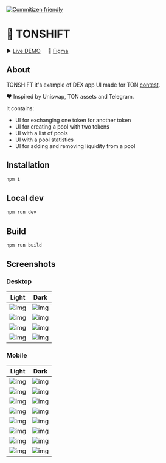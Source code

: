 [![Commitizen friendly](https://img.shields.io/badge/commitizen-friendly-brightgreen.svg)](http://commitizen.github.io/cz-cli/)

# 💎 TONSHIFT

▶️ [Live DEMO](https://zubarevegor.github.io/TonShift/)&nbsp;&nbsp;&nbsp;&nbsp;&nbsp;🎨 [Figma](https://www.figma.com/file/oBBa98DHNBjIafbUxDHXIa/TonShift?node-id=0%3A1) 

## About

TONSHIFT it's example of DEX app UI made for TON [contest](https://github.com/ton-blockchain/TIPs/issues/42).

❤️ Inspired by Uniswap, TON assets and Telegram.

It contains:
<ul>
<li>UI for exchanging one token for another token</li>
<li>UI for creating a pool with two tokens</li>
<li>UI with a list of pools</li>
<li>UI with a pool statistics</li>
<li>UI for adding and removing liquidity from a pool</li>
</ul>

## Installation

```bash
npm i
```

## Local dev

```bash
npm run dev
```

## Build

```bash
npm run build
```

## Screenshots

### Desktop

|Light|Dark|
|-|-|
|![img](https://github.com/ZubarevEgor/TonShift/blob/main/src/assets/docs/swap%20desktop.png)|![img](https://github.com/ZubarevEgor/TonShift/blob/main/src/assets/docs/swap%20desktop%20dark.png)|
|![img](https://github.com/ZubarevEgor/TonShift/blob/main/src/assets/docs/pools%20desktop.png)|![img](https://github.com/ZubarevEgor/TonShift/blob/main/src/assets/docs/pools%20desktop%20dark.png)|
|![img](https://github.com/ZubarevEgor/TonShift/blob/main/src/assets/docs/pool%20statistics%20desktop.png)|![img](https://github.com/ZubarevEgor/TonShift/blob/main/src/assets/docs/pools%20statistics%20desktop%20dark.png)|
|![img](https://github.com/ZubarevEgor/TonShift/blob/main/src/assets/docs/add%20liquidity%20desktop.png)|![img](https://github.com/ZubarevEgor/TonShift/blob/main/src/assets/docs/add%20liquidity%20desktop%20dark.png)|

### Mobile
|Light|Dark|
|-|-|
|![img](https://github.com/ZubarevEgor/TonShift/blob/main/src/assets/docs/swap%20mobile.png)|![img](https://github.com/ZubarevEgor/TonShift/blob/main/src/assets/docs/swap%20mobile%20dark.png)|
|![img](https://github.com/ZubarevEgor/TonShift/blob/main/src/assets/docs/swap%20%20details%20mobile.png)|![img](https://github.com/ZubarevEgor/TonShift/blob/main/src/assets/docs/swap%20details%20mobile%20dark.png)|
|![img](https://github.com/ZubarevEgor/TonShift/blob/main/src/assets/docs/settings%20mobile.png)|![img](https://github.com/ZubarevEgor/TonShift/blob/main/src/assets/docs/settings%20mobile%20dark.png)|
|![img](https://github.com/ZubarevEgor/TonShift/blob/main/src/assets/docs/pools%20mobile.png)|![img](https://github.com/ZubarevEgor/TonShift/blob/main/src/assets/docs/pools%20mobile%20dark.png)|
|![img](https://github.com/ZubarevEgor/TonShift/blob/main/src/assets/docs/pool%20statistics%20mobile.png)|![img](https://github.com/ZubarevEgor/TonShift/blob/main/src/assets/docs/pool%20statistics%20mobile%20dark.png)|
|![img](https://github.com/ZubarevEgor/TonShift/blob/main/src/assets/docs/add%20liquidity%20mobile.png)|![img](https://github.com/ZubarevEgor/TonShift/blob/main/src/assets/docs/add%20liquidity%20mobile%20dark.png)|
|![img](https://github.com/ZubarevEgor/TonShift/blob/main/src/assets/docs/tokens%20mobile.png)|![img](https://github.com/ZubarevEgor/TonShift/blob/main/src/assets/docs/tokens%20mobile%20dark.png)|
|![img](https://github.com/ZubarevEgor/TonShift/blob/main/src/assets/docs/wallets%20mobile.png)|![img](https://github.com/ZubarevEgor/TonShift/blob/main/src/assets/docs/wallet%20mobile%20dark.png)|